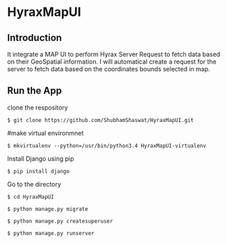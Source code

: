 # HyraxMapUI
## Introduction

It integrate a MAP UI to perform Hyrax Server Request to fetch data based on their GeoSpatial information.
I will automatical create a request for the server to fetch data based on the coordinates bounds selected in map.

## Run the App

clone the respository
```
$ git clone https://github.com/ShubhamShaswat/HyraxMapUI.git
```

#make virtual environmnet
```
$ mkvirtualenv --python=/usr/bin/python3.4 HyraxMapUI-virtualenv
```

Install Django using pip

```
$ pip install django
```


Go to the directory
```
$ cd HyraxMapUI
```

```
$ python manage.py migrate
```

```
$ python manage.py createsuperuser
```


```
$ python manage.py runserver
```
